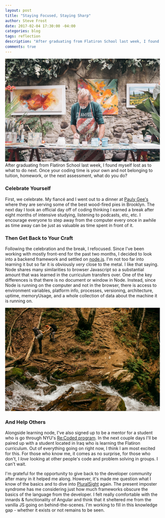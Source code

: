 ```yaml
---
layout: post
title: "Staying Focused, Staying Sharp"
author: Steve Frost
date: 2017-02-04 17:30:00 -04:00
categories: blog
tags: reflection
description: "After graduating from Flatiron School last week, I found myself lost as to what to do next. Once all your coding time is your own and not belonging to tuition, homework, or the next assessment, what do you do?"
comments: true
---
```


![artist-staying-focused](/assets/img/blogs/stayingfocused1.jpg)
After graduating from Flatiron School last week, I found myself lost as to what to do next. Once your coding time is your own and not belonging to tuition, homework, or the next assessment, what do you do?

### Celebrate Yourself
First, we celebrate. My fiancé and I went out to a dinner at [Pauly Gee's](http://pauliegee.com/) where they are serving some of the best wood-fired pies in Brooklyn. The next day I took an official day off of coding thinking I earned a break after eight months of intensive studying, listening to podcasts, etc, etc. I encourage everyone to step away from the computer every once in awhile as time away can be just as valuable as time spent in front of it.

### Then Get Back to Your Craft
Following the celebration and the break, I refocused. Since I've been working with mostly front-end for the past two months, I decided to look into a backend framework and settled on [node.js](https://nodejs.org/en/). I'm not too far into learning it but so far it is obviously *very* close to the metal. I like that saying. Node shares many similarities to browser Javascript so a substantial amount that was learned in the curriculum transfers over. One of the key differences is that there is no document or window in Node. Instead, since Node is running on the computer and not in the browser, there is access to environment variables, platform info, processes, versioning, architecture, uptime, memoryUsage, and a whole collection of data about the machine it is running on.

![helping-others-picture](/assets/img/blogs/stayingfocused2.jpg)

### And Help Others
Alongside learning node, I've also signed up to be a mentor for a student who is go through NYU's [Re:Coded program](http://www.re-coded.com/). In the next couple days I'll be paired up with a student located in Iraq who is learning the Flatiron curriculum. Out of everything going on right now, I think I am most excited for this. For those who know me, it comes as no surprise, for those who don't, I *love* looking at other people's code and problem solving in groups. I can't wait.

I'm grateful for the opportunity to give back to the developer community after many in it helped me along. However, it's made me question what I know of the basics and to dive into [PluralSight](https://www.pluralsight.com) again. The present imposter syndrome has me considering just how much frameworks obscure the basics of the language from the developer. I felt really comfortable with the innards & functionality of Angular and think that it sheltered me from the vanilla JS going on behind-the-scenes. I'm working to fill in this knowledge gap - whether it exists or not remains to be seen.